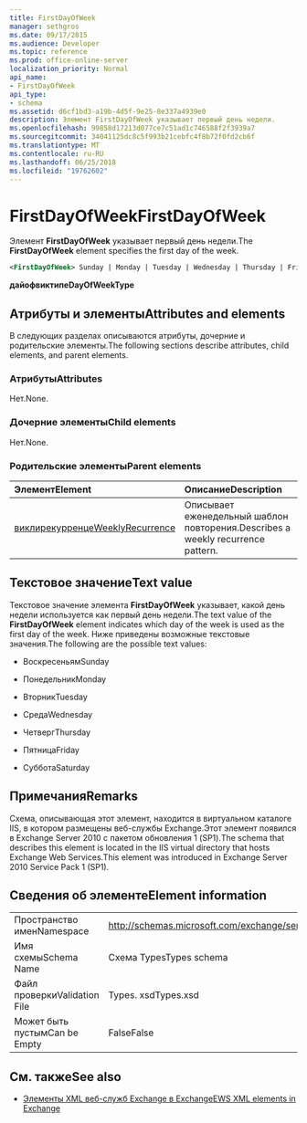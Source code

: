 ```yaml
---
title: FirstDayOfWeek
manager: sethgros
ms.date: 09/17/2015
ms.audience: Developer
ms.topic: reference
ms.prod: office-online-server
localization_priority: Normal
api_name:
- FirstDayOfWeek
api_type:
- schema
ms.assetid: d6cf1bd3-a19b-4d5f-9e25-8e337a4939e0
description: Элемент FirstDayOfWeek указывает первый день недели.
ms.openlocfilehash: 99858d17213d077ce7c51ad1c746588f2f3939a7
ms.sourcegitcommit: 34041125dc8c5f993b21cebfc4f8b72f0fd2cb6f
ms.translationtype: MT
ms.contentlocale: ru-RU
ms.lasthandoff: 06/25/2018
ms.locfileid: "19762602"
---
```

# <a name="firstdayofweek"></a><span data-ttu-id="6b240-103">FirstDayOfWeek</span><span class="sxs-lookup"><span data-stu-id="6b240-103">FirstDayOfWeek</span></span>

<span data-ttu-id="6b240-104">Элемент **FirstDayOfWeek** указывает первый день недели.</span><span class="sxs-lookup"><span data-stu-id="6b240-104">The **FirstDayOfWeek** element specifies the first day of the week.</span></span> 
  
```XML
<FirstDayOfWeek> Sunday | Monday | Tuesday | Wednesday | Thursday | Friday | Saturday</FirstDayOfWeek>
```

 <span data-ttu-id="6b240-105">**дайофвиктипе**</span><span class="sxs-lookup"><span data-stu-id="6b240-105">**DayOfWeekType**</span></span>
## <a name="attributes-and-elements"></a><span data-ttu-id="6b240-106">Атрибуты и элементы</span><span class="sxs-lookup"><span data-stu-id="6b240-106">Attributes and elements</span></span>

<span data-ttu-id="6b240-107">В следующих разделах описываются атрибуты, дочерние и родительские элементы.</span><span class="sxs-lookup"><span data-stu-id="6b240-107">The following sections describe attributes, child elements, and parent elements.</span></span>
  
### <a name="attributes"></a><span data-ttu-id="6b240-108">Атрибуты</span><span class="sxs-lookup"><span data-stu-id="6b240-108">Attributes</span></span>

<span data-ttu-id="6b240-109">Нет.</span><span class="sxs-lookup"><span data-stu-id="6b240-109">None.</span></span>
  
### <a name="child-elements"></a><span data-ttu-id="6b240-110">Дочерние элементы</span><span class="sxs-lookup"><span data-stu-id="6b240-110">Child elements</span></span>

<span data-ttu-id="6b240-111">Нет.</span><span class="sxs-lookup"><span data-stu-id="6b240-111">None.</span></span>
  
### <a name="parent-elements"></a><span data-ttu-id="6b240-112">Родительские элементы</span><span class="sxs-lookup"><span data-stu-id="6b240-112">Parent elements</span></span>

|<span data-ttu-id="6b240-113">**Элемент**</span><span class="sxs-lookup"><span data-stu-id="6b240-113">**Element**</span></span>|<span data-ttu-id="6b240-114">**Описание**</span><span class="sxs-lookup"><span data-stu-id="6b240-114">**Description**</span></span>|
|:-----|:-----|
|[<span data-ttu-id="6b240-115">виклирекурренце</span><span class="sxs-lookup"><span data-stu-id="6b240-115">WeeklyRecurrence</span></span>](weeklyrecurrence.md) <br/> |<span data-ttu-id="6b240-116">Описывает еженедельный шаблон повторения.</span><span class="sxs-lookup"><span data-stu-id="6b240-116">Describes a weekly recurrence pattern.</span></span>  <br/> |
   
## <a name="text-value"></a><span data-ttu-id="6b240-117">Текстовое значение</span><span class="sxs-lookup"><span data-stu-id="6b240-117">Text value</span></span>

<span data-ttu-id="6b240-118">Текстовое значение элемента **FirstDayOfWeek** указывает, какой день недели используется как первый день недели.</span><span class="sxs-lookup"><span data-stu-id="6b240-118">The text value of the **FirstDayOfWeek** element indicates which day of the week is used as the first day of the week.</span></span> <span data-ttu-id="6b240-119">Ниже приведены возможные текстовые значения.</span><span class="sxs-lookup"><span data-stu-id="6b240-119">The following are the possible text values:</span></span> 
  
- <span data-ttu-id="6b240-120">Воскресеньям</span><span class="sxs-lookup"><span data-stu-id="6b240-120">Sunday</span></span>
    
- <span data-ttu-id="6b240-121">Понедельник</span><span class="sxs-lookup"><span data-stu-id="6b240-121">Monday</span></span>
    
- <span data-ttu-id="6b240-122">Вторник</span><span class="sxs-lookup"><span data-stu-id="6b240-122">Tuesday</span></span>
    
- <span data-ttu-id="6b240-123">Среда</span><span class="sxs-lookup"><span data-stu-id="6b240-123">Wednesday</span></span>
    
- <span data-ttu-id="6b240-124">Четверг</span><span class="sxs-lookup"><span data-stu-id="6b240-124">Thursday</span></span>
    
- <span data-ttu-id="6b240-125">Пятница</span><span class="sxs-lookup"><span data-stu-id="6b240-125">Friday</span></span>
    
- <span data-ttu-id="6b240-126">Суббота</span><span class="sxs-lookup"><span data-stu-id="6b240-126">Saturday</span></span>
    
## <a name="remarks"></a><span data-ttu-id="6b240-127">Примечания</span><span class="sxs-lookup"><span data-stu-id="6b240-127">Remarks</span></span>

<span data-ttu-id="6b240-128">Схема, описывающая этот элемент, находится в виртуальном каталоге IIS, в котором размещены веб-службы Exchange.Этот элемент появился в Exchange Server 2010 с пакетом обновления 1 (SP1).</span><span class="sxs-lookup"><span data-stu-id="6b240-128">The schema that describes this element is located in the IIS virtual directory that hosts Exchange Web Services.This element was introduced in Exchange Server 2010 Service Pack 1 (SP1).</span></span>
  
## <a name="element-information"></a><span data-ttu-id="6b240-129">Сведения об элементе</span><span class="sxs-lookup"><span data-stu-id="6b240-129">Element information</span></span>

|||
|:-----|:-----|
|<span data-ttu-id="6b240-130">Пространство имен</span><span class="sxs-lookup"><span data-stu-id="6b240-130">Namespace</span></span>  <br/> |http://schemas.microsoft.com/exchange/services/2006/types  <br/> |
|<span data-ttu-id="6b240-131">Имя схемы</span><span class="sxs-lookup"><span data-stu-id="6b240-131">Schema Name</span></span>  <br/> |<span data-ttu-id="6b240-132">Схема Types</span><span class="sxs-lookup"><span data-stu-id="6b240-132">Types schema</span></span>  <br/> |
|<span data-ttu-id="6b240-133">Файл проверки</span><span class="sxs-lookup"><span data-stu-id="6b240-133">Validation File</span></span>  <br/> |<span data-ttu-id="6b240-134">Types. xsd</span><span class="sxs-lookup"><span data-stu-id="6b240-134">Types.xsd</span></span>  <br/> |
|<span data-ttu-id="6b240-135">Может быть пустым</span><span class="sxs-lookup"><span data-stu-id="6b240-135">Can be Empty</span></span>  <br/> |<span data-ttu-id="6b240-136">False</span><span class="sxs-lookup"><span data-stu-id="6b240-136">False</span></span>  <br/> |
   
## <a name="see-also"></a><span data-ttu-id="6b240-137">См. также</span><span class="sxs-lookup"><span data-stu-id="6b240-137">See also</span></span>



- [<span data-ttu-id="6b240-138">Элементы XML веб-служб Exchange в Exchange</span><span class="sxs-lookup"><span data-stu-id="6b240-138">EWS XML elements in Exchange</span></span>](ews-xml-elements-in-exchange.md)

